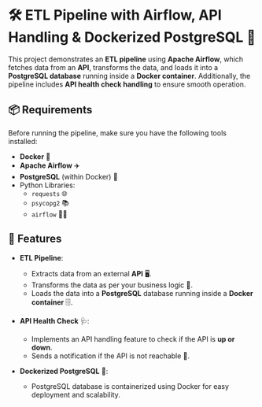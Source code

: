 # 🛠️ ETL Pipeline with Airflow, API Handling & Dockerized PostgreSQL 🚀

This project demonstrates an **ETL pipeline** using **Apache Airflow**, which fetches data from an **API**, transforms the data, and loads it into a **PostgreSQL database** running inside a **Docker container**. Additionally, the pipeline includes **API health check handling** to ensure smooth operation.

## 📦 Requirements

Before running the pipeline, make sure you have the following tools installed:
- **Docker** 🐳
- **Apache Airflow** ✈️
- **PostgreSQL** (within Docker) 🍇
- Python Libraries:
  - `requests` 🌐
  - `psycopg2` 📚
  - `airflow` 🧑‍💻

## 🚀 Features

- **ETL Pipeline**:
  - Extracts data from an external **API** 🖥️.
  - Transforms the data as per your business logic 🔄.
  - Loads the data into a **PostgreSQL** database running inside a **Docker container** 🗄️.

- **API Health Check** 🩺:
  - Implements an API handling feature to check if the API is **up or down**.
  - Sends a notification if the API is not reachable 🚫.

- **Dockerized PostgreSQL** 🍷:
  - PostgreSQL database is containerized using Docker for easy deployment and scalability.
